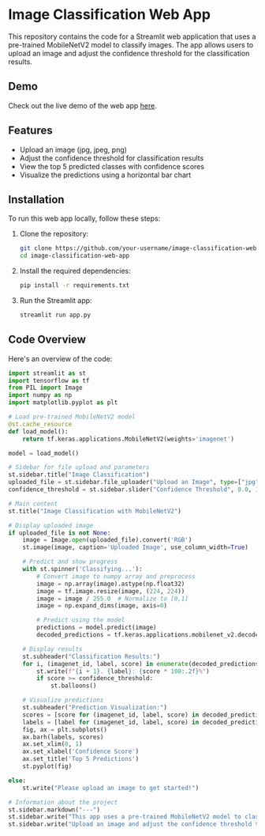 # Image Classification Web App

This repository contains the code for a Streamlit web application that uses a pre-trained MobileNetV2 model to classify images. The app allows users to upload an image and adjust the confidence threshold for the classification results.

## Demo

Check out the live demo of the web app [here](https://imageclassificationwebapp-bdzrwgub2mhrs36sxdgc3q.streamlit.app/).

## Features

- Upload an image (jpg, jpeg, png)
- Adjust the confidence threshold for classification results
- View the top 5 predicted classes with confidence scores
- Visualize the predictions using a horizontal bar chart

## Installation

To run this web app locally, follow these steps:

1. Clone the repository:
    ```sh
    git clone https://github.com/your-username/image-classification-web-app.git
    cd image-classification-web-app
    ```

2. Install the required dependencies:
    ```sh
    pip install -r requirements.txt
    ```

3. Run the Streamlit app:
    ```sh
    streamlit run app.py
    ```

## Code Overview

Here's an overview of the code:

```python
import streamlit as st
import tensorflow as tf
from PIL import Image
import numpy as np
import matplotlib.pyplot as plt

# Load pre-trained MobileNetV2 model
@st.cache_resource
def load_model():
    return tf.keras.applications.MobileNetV2(weights='imagenet')

model = load_model()

# Sidebar for file upload and parameters
st.sidebar.title("Image Classification")
uploaded_file = st.sidebar.file_uploader("Upload an Image", type=["jpg", "jpeg", "png"])
confidence_threshold = st.sidebar.slider("Confidence Threshold", 0.0, 1.0, 0.5)

# Main content
st.title("Image Classification with MobileNetV2")

# Display uploaded image
if uploaded_file is not None:
    image = Image.open(uploaded_file).convert('RGB')
    st.image(image, caption='Uploaded Image', use_column_width=True)

    # Predict and show progress
    with st.spinner('Classifying...'):
        # Convert image to numpy array and preprocess
        image = np.array(image).astype(np.float32)
        image = tf.image.resize(image, (224, 224))
        image = image / 255.0  # Normalize to [0,1]
        image = np.expand_dims(image, axis=0)

        # Predict using the model
        predictions = model.predict(image)
        decoded_predictions = tf.keras.applications.mobilenet_v2.decode_predictions(predictions, top=5)[0]

    # Display results
    st.subheader("Classification Results:")
    for i, (imagenet_id, label, score) in enumerate(decoded_predictions):
        st.write(f"{i + 1}. {label}: {score * 100:.2f}%")
        if score >= confidence_threshold:
            st.balloons()

    # Visualize predictions
    st.subheader("Prediction Visualization:")
    scores = [score for (imagenet_id, label, score) in decoded_predictions]
    labels = [label for (imagenet_id, label, score) in decoded_predictions]
    fig, ax = plt.subplots()
    ax.barh(labels, scores)
    ax.set_xlim(0, 1)
    ax.set_xlabel('Confidence Score')
    ax.set_title('Top 5 Predictions')
    st.pyplot(fig)

else:
    st.write("Please upload an image to get started!")

# Information about the project
st.sidebar.markdown("---")
st.sidebar.write("This app uses a pre-trained MobileNetV2 model to classify images.")
st.sidebar.write("Upload an image and adjust the confidence threshold to see the results!")
